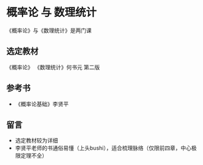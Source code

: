 # 概率论 与 数理统计
《概率论》与《数理统计》是两门课

## 选定教材
《概率论》
《数理统计》何书元 第二版

## 参考书
- 《概率论基础》李贤平

## 留言
- 选定教材较为详细
- 李贤平老师的书通俗易懂（上头bushi），适合梳理脉络（仅限前四章，中心极限定理不全）
